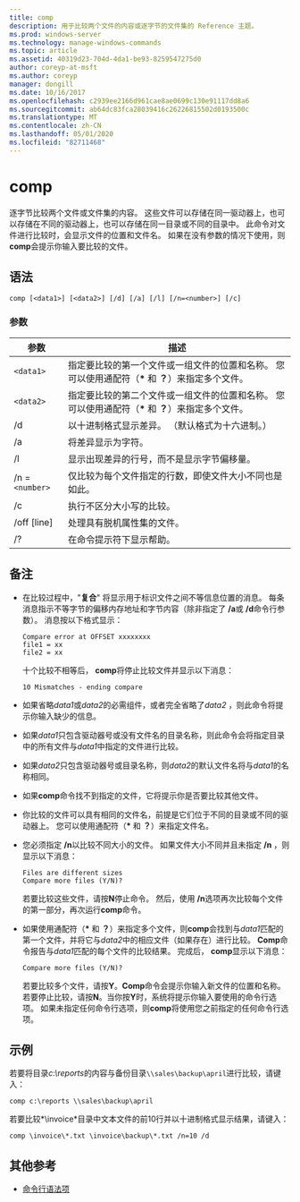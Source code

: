 ```yaml
---
title: comp
description: 用于比较两个文件的内容或逐字节的文件集的 Reference 主题。
ms.prod: windows-server
ms.technology: manage-windows-commands
ms.topic: article
ms.assetid: 40319d23-704d-4da1-be93-8259547275d0
author: coreyp-at-msft
ms.author: coreyp
manager: dongill
ms.date: 10/16/2017
ms.openlocfilehash: c2939ee2166d961cae8ae0699c130e91117dd8a6
ms.sourcegitcommit: ab64dc83fca28039416c26226815502d0193500c
ms.translationtype: MT
ms.contentlocale: zh-CN
ms.lasthandoff: 05/01/2020
ms.locfileid: "82711468"
---
```

# <a name="comp"></a>comp

逐字节比较两个文件或文件集的内容。 这些文件可以存储在同一驱动器上，也可以存储在不同的驱动器上，也可以存储在同一目录或不同的目录中。 此命令对文件进行比较时，会显示文件的位置和文件名。 如果在没有参数的情况下使用，则**comp**会提示你输入要比较的文件。

## <a name="syntax"></a>语法

```
comp [<data1>] [<data2>] [/d] [/a] [/l] [/n=<number>] [/c]
```

### <a name="parameters"></a>参数

| 参数 | 描述 |
| --------- | ----------- |
| `<data1>` | 指定要比较的第一个文件或一组文件的位置和名称。 您可以使用通配符（**&#42;** 和 **？**）来指定多个文件。 |
| `<data2>` | 指定要比较的第二个文件或一组文件的位置和名称。 您可以使用通配符（**&#42;** 和 **？**）来指定多个文件。 |
| /d | 以十进制格式显示差异。 （默认格式为十六进制。） |
| /a | 将差异显示为字符。 |
| /l | 显示出现差异的行号，而不是显示字节偏移量。 |
| /n =`<number>` | 仅比较为每个文件指定的行数，即使文件大小不同也是如此。 |
| /c | 执行不区分大小写的比较。 |
| /off [line] | 处理具有脱机属性集的文件。 |
| /? | 在命令提示符下显示帮助。 |

## <a name="remarks"></a>备注

- 在比较过程中，"**复合**" 将显示用于标识文件之间不等信息位置的消息。 每条消息指示不等字节的偏移内存地址和字节内容（除非指定了 **/a**或 **/d**命令行参数）。 消息按以下格式显示：

    ```
    Compare error at OFFSET xxxxxxxx
    file1 = xx
    file2 = xx
    ```

    十个比较不相等后， **comp**将停止比较文件并显示以下消息：

    `10 Mismatches - ending compare`

- 如果省略*data1*或*data2*的必需组件，或者完全省略了*data2* ，则此命令将提示你输入缺少的信息。

- 如果*data1*只包含驱动器号或没有文件名的目录名称，则此命令会将指定目录中的所有文件与*data1*中指定的文件进行比较。

- 如果*data2*只包含驱动器号或目录名称，则*data2*的默认文件名将与*data1*的名称相同。

- 如果**comp**命令找不到指定的文件，它将提示你是否要比较其他文件。

- 你比较的文件可以具有相同的文件名，前提是它们位于不同的目录或不同的驱动器上。 您可以使用通配符（**&#42;** 和 **？**）来指定文件名。

- 您必须指定 **/n**以比较不同大小的文件。 如果文件大小不同并且未指定 **/n** ，则显示以下消息：

    ```
    Files are different sizes
    Compare more files (Y/N)?
    ```

    若要比较这些文件，请按**N**停止命令。 然后，使用 **/n**选项再次比较每个文件的第一部分，再次运行**comp**命令。

- 如果使用通配符（**&#42;** 和 **？**）来指定多个文件，则**comp**会找到与*data1*匹配的第一个文件，并将它与*data2*中的相应文件（如果存在）进行比较。 **Comp**命令报告与*data1*匹配的每个文件的比较结果。 完成后， **comp**显示以下消息：

    `Compare more files (Y/N)?`

    若要比较多个文件，请按**Y**。**Comp**命令会提示你输入新文件的位置和名称。 若要停止比较，请按**N**。当你按**Y**时，系统将提示你输入要使用的命令行选项。 如果未指定任何命令行选项，则**comp**将使用您之前指定的任何命令行选项。

## <a name="examples"></a>示例

若要将目录*c:\reports*的内容与备份目录`\\sales\backup\april`进行比较，请键入：

```
comp c:\reports \\sales\backup\april
```

若要比较*\invoice*目录中文本文件的前10行并以十进制格式显示结果，请键入：

```
comp \invoice\*.txt \invoice\backup\*.txt /n=10 /d
```

## <a name="additional-references"></a>其他参考

- [命令行语法项](command-line-syntax-key.md)